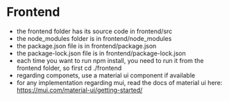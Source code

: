 # Frontend
- the frontend folder has its source code in frontend/src
- the node_modules folder is in frontend/node_modules
- the package.json file is in frontend/package.json
- the package-lock.json file is in frontend/package-lock.json
- each time you want to run npm install, you need to run it from the frontend folder, so first cd ./frontend
- regarding componets, use a material ui component if available
- for any implementation regarding mui, read the docs of material ui here: https://mui.com/material-ui/getting-started/
